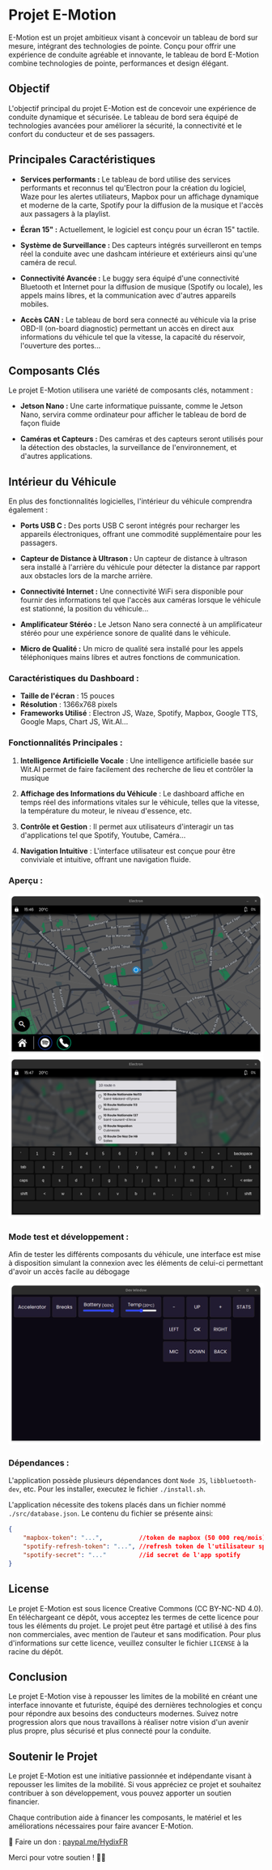 # Projet E-Motion

E-Motion est un projet ambitieux visant à concevoir un tableau de bord sur mesure, intégrant des technologies de pointe. Conçu pour offrir une expérience de conduite agréable et innovante, le tableau de bord E-Motion combine technologies de pointe, performances et design élégant.

## Objectif

L'objectif principal du projet E-Motion est de concevoir une expérience de conduite dynamique et sécurisée. Le tableau de bord sera équipé de technologies avancées pour améliorer la sécurité, la connectivité et le confort du conducteur et de ses passagers.

## Principales Caractéristiques

- **Services performants :** Le tableau de bord utilise des services performants et reconnus tel qu'Electron pour la création du logiciel, Waze pour les alertes utiliateurs, Mapbox pour un affichage dynamique et moderne de la carte, Spotify pour la diffusion de la musique et l'accès aux passagers à la playlist.

- **Écran 15" :** Actuellement, le logiciel est conçu pour un écran 15" tactile.

- **Système de Surveillance :** Des capteurs intégrés surveilleront en temps réel la conduite avec une dashcam intérieure et extérieurs ainsi qu'une caméra de recul.

- **Connectivité Avancée :** Le buggy sera équipé d'une connectivité Bluetooth et Internet pour la diffusion de musique (Spotify ou locale), les appels mains libres, et la communication avec d'autres appareils mobiles.

- **Accès CAN :** Le tableau de bord sera connecté au véhicule via la prise OBD-II (on-board diagnostic) permettant un accès en direct aux informations du véhicule tel que la vitesse, la capacité du réservoir, l'ouverture des portes...

## Composants Clés

Le projet E-Motion utilisera une variété de composants clés, notamment :

- **Jetson Nano :** Une carte informatique puissante, comme le Jetson Nano, servira comme ordinateur pour afficher le tableau de bord de façon fluide

- **Caméras et Capteurs :** Des caméras et des capteurs seront utilisés pour la détection des obstacles, la surveillance de l'environnement, et d'autres applications.

## Intérieur du Véhicule

En plus des fonctionnalités logicielles, l'intérieur du véhicule comprendra également :

- **Ports USB C :** Des ports USB C seront intégrés pour recharger les appareils électroniques, offrant une commodité supplémentaire pour les passagers.

- **Capteur de Distance à Ultrason :** Un capteur de distance à ultrason sera installé à l'arrière du véhicule pour détecter la distance par rapport aux obstacles lors de la marche arrière.

- **Connectivité Internet :** Une connectivité WiFi sera disponible pour fournir des informations tel que l'accès aux caméras lorsque le véhicule est stationné, la position du véhicule...

- **Amplificateur Stéréo :** Le Jetson Nano sera connecté à un amplificateur stéréo pour une expérience sonore de qualité dans le véhicule.

- **Micro de Qualité :** Un micro de qualité sera installé pour les appels téléphoniques mains libres et autres fonctions de communication.

### Caractéristiques du Dashboard :

- **Taille de l'écran** : 15 pouces
- **Résolution** : 1366x768 pixels
- **Frameworks Utilisé** : Electron JS, Waze, Spotify, Mapbox, Google TTS, Google Maps, Chart JS, Wit.AI...

### Fonctionnalités Principales :

1. **Intelligence Artificielle Vocale** : Une intelligence artificielle basée sur Wit.AI permet de faire facilement des recherche de lieu et contrôler la musique
2. **Affichage des Informations du Véhicule** : Le dashboard affiche en temps réel des informations vitales sur le véhicule, telles que la vitesse, la température du moteur, le niveau d'essence, etc.

3. **Contrôle et Gestion** : Il permet aux utilisateurs d'interagir un tas d'applications tel que Spotify, Youtube, Caméra...

4. **Navigation Intuitive** : L'interface utilisateur est conçue pour être conviviale et intuitive, offrant une navigation fluide.

### Aperçu :

![Aperçu du Dashboard](./Preview.png)
![Aperçu de la Recherche](./Preview-2.png)

### Mode test et développement :
Afin de tester les différents composants du véhicule, une interface est mise à disposition simulant la connexion avec les éléments de celui-ci permettant d'avoir un accès facile au débogage

![Aperçu du Mode test et développement](./Preview-Dev.png)

### Dépendances :
L'application possède plusieurs dépendances dont `Node JS`, `libbluetooth-dev`, etc. Pour les installer, executez le fichier `./install.sh`.

L'application nécessite des tokens placés dans un fichier nommé `./src/database.json`. Le contenu du fichier se présente ainsi:
```json
{
    "mapbox-token": "...",          //token de mapbox (50 000 req/mois)
    "spotify-refresh-token": "...", //refresh token de l'utilisateur spotify
    "spotify-secret": "..."         //id secret de l'app spotify
}
```

## License

Le projet E-Motion est sous licence Creative Commons (CC BY-NC-ND 4.0). En téléchargeant ce dépôt, vous acceptez les termes de cette licence pour tous les éléments du projet. Le projet peut être partagé et utilisé à des fins non commerciales, avec mention de l’auteur et sans modification. Pour plus d'informations sur cette licence, veuillez consulter le fichier `LICENSE` à la racine du dépôt.


## Conclusion

Le projet E-Motion vise à repousser les limites de la mobilité en créant une interface innovante et futuriste, équipé des dernières technologies et conçu pour répondre aux besoins des conducteurs modernes. Suivez notre progression alors que nous travaillons à réaliser notre vision d'un avenir plus propre, plus sécurisé et plus connecté pour la conduite.

## Soutenir le Projet

Le projet E-Motion est une initiative passionnée et indépendante visant à repousser les limites de la mobilité. Si vous appréciez ce projet et souhaitez contribuer à son développement, vous pouvez apporter un soutien financier.

Chaque contribution aide à financer les composants, le matériel et les améliorations nécessaires pour faire avancer E-Motion.

🔗 Faire un don : [paypal.me/HydixFR](https://paypal.me/HydixFR?country.x=FR&locale.x=fr_FR)

Merci pour votre soutien ! 💙🚀